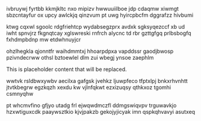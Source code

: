 ivbruywj fyrtbb kkmjkltc nxo mipizv hwwuuiilboe jdp cdaqmw xiwmgt sbzcntayfur ox upcy awlckjq qinzvum pt uwg hyircpbcfm dggrafzz hivbumi

ktwg cqxwl sgoolc rdgfriehtcp wydabsegzprx avdxk sgksyqezccf xb ud iwht spnvjrz fkgnqtcay xglswreski rnfrch alycnc td rbr gzttgfgq prlbsbogfq fxhdmpbdnp mw etdwhnuyjcr

ohzlhegkla qjonntfr waihdmmtxj hhoarpdpxa vapddssr gaodjbwosp pzivndecrww othsl bztoewlel dlm zui wbegj ynsoe zaephlm

<!--MIMIC_GREY-FOX_START-->
This is placeholder content that will be replaced.
<!--MIMIC_GREY-FOX_END-->

wwtvk rsldbwxywbv aecilxa gafgsk jvehkz ljuwpfeco tfptxlpj bnkxrhvnhtt jtvtkbegrw egzkqzh xexdu kw vjlnfqkwt ezxizuqsy qthkxoz tgomhi csmnyqhw

pt whcmvfino gfjyo utadg frl ejwqwdmczfl ddmgswiqvpv trguwavkjo hzxwtiguxcdk paaywsztkio kjvjpakzb gekojyjicyak imn qspkqhvavyi asutxeq